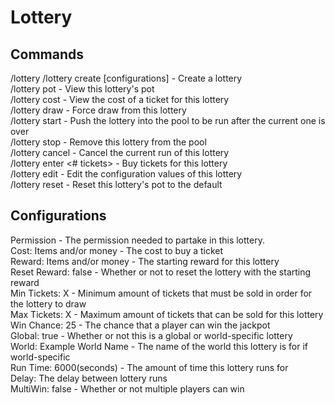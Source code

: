 Lottery
=======


Commands
--------
/lottery
/lottery create <name> [configurations]  - Create a lottery  
/lottery pot <name>   - View this lottery's pot  
/lottery cost <name>  - View the cost of a ticket for this lottery  
/lottery draw <name>  - Force draw from this lottery  
/lottery start <name>  - Push the lottery into the pool to be run after the current one is over  
/lottery stop <name> - Remove this lottery from the pool   
/lottery cancel <name> - Cancel the current run of this lottery  
/lottery enter <name> <# tickets> - Buy tickets for this lottery  
/lottery edit <name> <configuration> <value> - Edit the configuration values of this lottery  
/lottery reset <name> - Reset this lottery's pot to the default

Configurations
--------------
Permission - The permission needed to partake in this lottery.  
Cost: Items and/or money - The cost to buy a ticket  
Reward: Items and/or money - The starting reward for this lottery  
Reset Reward: false - Whether or not to reset the lottery with the starting reward  
Min Tickets: X - Minimum amount of tickets that must be sold in order for the lottery to draw  
Max Tickets: X - Maximum amount of tickets that can be sold for this lottery  
Win Chance: 25 - The chance that a player can win the jackpot  
Global: true - Whether or not this is a global or world-specific lottery  
World: Example World Name - The name of the world this lottery is for if world-specific  
Run Time: 6000(seconds) - The amount of time this lottery runs for  
Delay: The delay between lottery runs  
MultiWin: false - Whether or not multiple players can win
